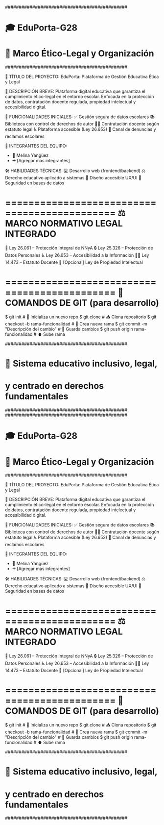 #############################################
#             🎓 EduPorta-G28              #
#   🧭 Marco Ético-Legal y Organización     #
#############################################

📌 TÍTULO DEL PROYECTO:
EduPorta: Plataforma de Gestión Educativa Ética y Legal

📝 DESCRIPCIÓN BREVE:
Plataforma digital educativa que garantiza el cumplimiento ético-legal en el entorno escolar.
Enfocada en la protección de datos, contratación docente regulada, propiedad intelectual y accesibilidad digital.

🚀 FUNCIONALIDADES INICIALES:
✅ Gestión segura de datos escolares
📚 Biblioteca con control de derechos de autor
👩‍🏫 Contratación docente según estatuto legal
♿ Plataforma accesible (Ley 26.653)
📣 Canal de denuncias y reclamos escolares

👥 INTEGRANTES DEL EQUIPO:
- 👩 Melina Yangüez
- ➕ [Agregar más integrantes]

🛠️ HABILIDADES TÉCNICAS:
💻 Desarrollo web (frontend/backend)
⚖️ Derecho educativo aplicado a sistemas
🎨 Diseño accesible UX/UI
🔐 Seguridad en bases de datos

=============================================
⚖️  MARCO NORMATIVO LEGAL INTEGRADO
=============================================

📜 Ley 26.061 – Protección Integral de NNyA
🔒 Ley 25.326 – Protección de Datos Personales
♿ Ley 26.653 – Accesibilidad a la Información
👩‍🏫 Ley 14.473 – Estatuto Docente
🧠 [Opcional] Ley de Propiedad Intelectual

=============================================
🧪 COMANDOS DE GIT (para desarrollo)
=============================================

$ git init                             # 🚀 Inicializa un nuevo repo
$ git clone <repositorio>             # 📥 Clona repositorio
$ git checkout -b rama-funcionalidad  # 🌱 Crea nueva rama
$ git commit -m "Descripción del cambio"  # 💾 Guarda cambios
$ git push origin rama-funcionalidad  # ⬆️ Sube rama

#############################################
#   🧠 Sistema educativo inclusivo, legal,  #
#   y centrado en derechos fundamentales    #
#############################################
#############################################
#             🎓 EduPorta-G28              #
#   🧭 Marco Ético-Legal y Organización     #
#############################################

📌 TÍTULO DEL PROYECTO:
EduPorta: Plataforma de Gestión Educativa Ética y Legal

📝 DESCRIPCIÓN BREVE:
Plataforma digital educativa que garantiza el cumplimiento ético-legal en el entorno escolar.
Enfocada en la protección de datos, contratación docente regulada, propiedad intelectual y accesibilidad digital.

🚀 FUNCIONALIDADES INICIALES:
✅ Gestión segura de datos escolares
📚 Biblioteca con control de derechos de autor
👩‍🏫 Contratación docente según estatuto legal
♿ Plataforma accesible (Ley 26.653)
📣 Canal de denuncias y reclamos escolares

👥 INTEGRANTES DEL EQUIPO:
- 👩 Melina Yangüez
- ➕ [Agregar más integrantes]

🛠️ HABILIDADES TÉCNICAS:
💻 Desarrollo web (frontend/backend)
⚖️ Derecho educativo aplicado a sistemas
🎨 Diseño accesible UX/UI
🔐 Seguridad en bases de datos

=============================================
⚖️  MARCO NORMATIVO LEGAL INTEGRADO
=============================================

📜 Ley 26.061 – Protección Integral de NNyA
🔒 Ley 25.326 – Protección de Datos Personales
♿ Ley 26.653 – Accesibilidad a la Información
👩‍🏫 Ley 14.473 – Estatuto Docente
🧠 [Opcional] Ley de Propiedad Intelectual

=============================================
🧪 COMANDOS DE GIT (para desarrollo)
=============================================

$ git init                             # 🚀 Inicializa un nuevo repo
$ git clone <repositorio>             # 📥 Clona repositorio
$ git checkout -b rama-funcionalidad  # 🌱 Crea nueva rama
$ git commit -m "Descripción del cambio"  # 💾 Guarda cambios
$ git push origin rama-funcionalidad  # ⬆️ Sube rama

#############################################
#   🧠 Sistema educativo inclusivo, legal,  #
#   y centrado en derechos fundamentales    #
#############################################
